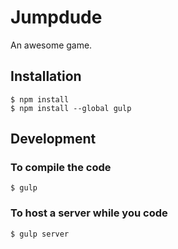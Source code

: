 # Jumpdude #

An awesome game.

## Installation ##

	$ npm install
	$ npm install --global gulp

## Development ##

### To compile the code ###

	$ gulp

### To host a server while you code ###

	$ gulp server
